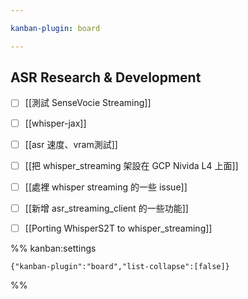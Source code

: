 ```yaml
---

kanban-plugin: board

---
```


## ASR Research & Development

- [ ] [[測試 SenseVocie Streaming]]
- [ ] [[whisper-jax]]
- [ ] [[asr 速度、vram測試]]
- [ ] [[把 whisper_streaming 架設在 GCP Nivida L4 上面]]
- [ ] [[處裡 whisper streaming 的一些 issue]]
- [ ] [[新增 asr_streaming_client 的一些功能]]
- [ ] [[Porting WhisperS2T to whisper_streaming]]




%% kanban:settings
```
{"kanban-plugin":"board","list-collapse":[false]}
```
%%